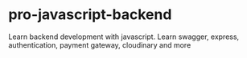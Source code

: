 # pro-javascript-backend
Learn backend development with javascript. Learn swagger, express, authentication, payment gateway, cloudinary and more
